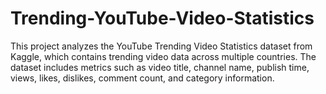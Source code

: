 # Trending-YouTube-Video-Statistics
This project analyzes the YouTube Trending Video Statistics dataset from Kaggle, which contains trending video data across multiple countries. The dataset includes metrics such as video title, channel name, publish time, views, likes, dislikes, comment count, and category information.
